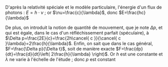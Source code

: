 D'après la relativité spéciale et le modèle particulaire, l'énergie d'un flux de photons : $E=h\cdot \nu$ ; or $\nu=\frac{c}{\lambda}$, donc $E=\frac{hc}{\lambda}$

De plus, on introduit la notion de quantité de mouvement, que je note $\Delta p$, et qui est égale, dans le cas d'un réfléchissement parfait (spéculaire), à $\Delta p=\frac{2E}{c}=\frac{2h\cancel{ c }}{\cancel{ c }\lambda}=2\frac{h}{\lambda}$.
Enfin, on sait que dans le cas général, $F=\frac{\Delta p}{\Delta t}$, soit de manière exacte $F=\frac{dp}{dt}=\frac{d}{dt}\left( 2\frac{h}{\lambda} \right)$.
Or $h$ est une constante et $\lambda$ ne varie à l'échelle de l'étude ; donc $p$ est constant 